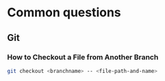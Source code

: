 # Common questions

## Git

### How to Checkout a File from Another Branch

```sh
git checkout <branchname> -- <file-path-and-name>
```
